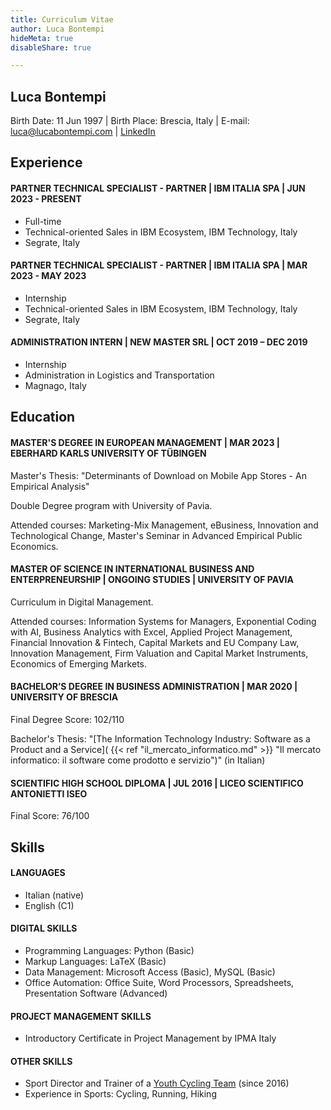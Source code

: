 ```yaml
---
title: Curriculum Vitae
author: Luca Bontempi
hideMeta: true
disableShare: true

---
```

## Luca Bontempi

Birth Date: 11 Jun 1997 | Birth Place: Brescia, Italy | E-mail: [luca@lucabontempi.com](mailto:luca@lucabontempi.com) | [LinkedIn](https://www.linkedin.com/in/lucabontempi1/)

## Experience

#### PARTNER TECHNICAL SPECIALIST - PARTNER | IBM ITALIA SPA | JUN 2023 - PRESENT

* Full-time
* Technical-oriented Sales in IBM Ecosystem, IBM Technology, Italy
* Segrate, Italy

#### PARTNER TECHNICAL SPECIALIST - PARTNER | IBM ITALIA SPA | MAR 2023 - MAY 2023

* Internship
* Technical-oriented Sales in IBM Ecosystem, IBM Technology, Italy
* Segrate, Italy

#### ADMINISTRATION INTERN | NEW MASTER SRL | OCT 2019 – DEC 2019

* Internship
* Administration in Logistics and Transportation
* Magnago, Italy


## Education

#### MASTER'S DEGREE IN EUROPEAN MANAGEMENT | MAR 2023 | EBERHARD KARLS UNIVERSITY OF TÜBINGEN

Master's Thesis: "Determinants of Download on Mobile App Stores - An Empirical Analysis"

Double Degree program with University of Pavia. 

Attended courses: Marketing-Mix Management, eBusiness, Innovation and Technological Change, Master's Seminar in Advanced Empirical Public Economics.
<!-- * Double Degree program with University of Pavia -->

#### MASTER OF SCIENCE IN INTERNATIONAL BUSINESS AND ENTERPRENEURSHIP | ONGOING STUDIES | UNIVERSITY OF PAVIA


Curriculum in Digital Management. 

Attended courses: Information Systems for Managers, Exponential Coding with AI, Business Analytics with Excel, Applied Project Management, Financial Innovation & Fintech, Capital Markets and EU Company Law, Innovation Management, Firm Valuation and Capital Market Instruments, Economics of Emerging Markets. 
<!--* Curriculum in Digital Management-->

#### BACHELOR’S DEGREE IN BUSINESS ADMINISTRATION | MAR 2020 | UNIVERSITY OF BRESCIA

Final Degree Score: 102/110

Bachelor's Thesis: "[The Information Technology Industry: Software as a Product and a Service]( {{< ref "il_mercato_informatico.md" >}} "Il mercato informatico: il software come prodotto e servizio")" (in Italian)
<!--* Final Degree Score: 102/110
* Bachelor's Thesis: "[The Information Technology Industry: Software as a Product and a Service]( {{< ref "il_mercato_informatico.md" >}} "Il mercato informatico: il software come prodotto e servizio")" (in Italian)-->

#### SCIENTIFIC HIGH SCHOOL DIPLOMA | JUL 2016 | LICEO SCIENTIFICO ANTONIETTI ISEO

Final Score: 76/100
<!--* Final Score: 76/100-->


## Skills

#### LANGUAGES

* Italian (native)
* English (C1)

#### DIGITAL SKILLS

* Programming Languages: Python (Basic)
* Markup Languages: LaTeX (Basic)
* Data Management: Microsoft Access (Basic), MySQL (Basic)
* Office Automation: Office Suite, Word Processors, Spreadsheets, Presentation Software (Advanced)

#### PROJECT MANAGEMENT SKILLS

* Introductory Certificate in Project Management by IPMA Italy

#### OTHER SKILLS

* Sport Director and Trainer of a [Youth Cycling Team](https://www.asdprogettociclismorodengosaiano.net/ "A.S.D. Progetto Ciclismo - Rodengo Saiano") (since 2016)
* Experience in Sports: Cycling, Running, Hiking